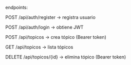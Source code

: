 endpoints:

POST /api/auth/register → registra usuario

POST /api/auth/login → obtiene JWT

POST /api/topicos → crea tópico (Bearer token)

GET /api/topicos → lista tópicos

DELETE /api/topicos/{id} → elimina tópico (Bearer token)
